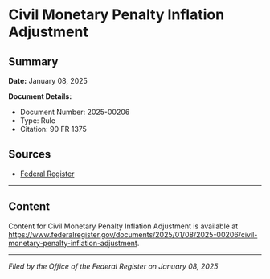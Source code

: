 # Civil Monetary Penalty Inflation Adjustment

## Summary

**Date:** January 08, 2025

**Document Details:**
- Document Number: 2025-00206
- Type: Rule
- Citation: 90 FR 1375

## Sources
- [Federal Register](https://www.federalregister.gov/documents/2025/01/08/2025-00206/civil-monetary-penalty-inflation-adjustment)

---

## Content

Content for Civil Monetary Penalty Inflation Adjustment is available at https://www.federalregister.gov/documents/2025/01/08/2025-00206/civil-monetary-penalty-inflation-adjustment.

---

*Filed by the Office of the Federal Register on January 08, 2025*
